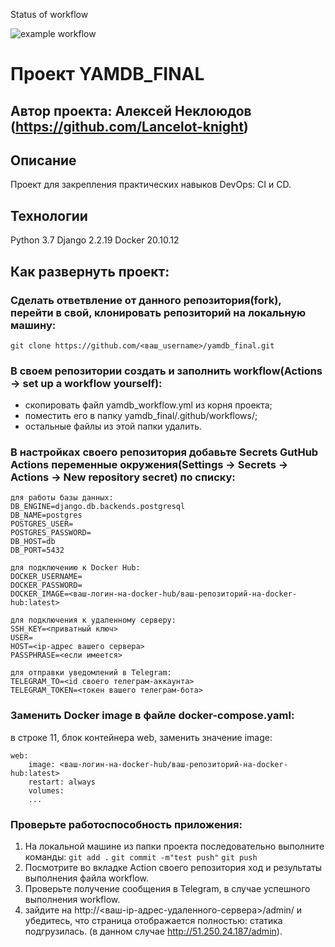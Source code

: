 Status of workflow

![example workflow](https://github.com/Lancelot-knight/yamdb_final/actions/workflows/yamdb_workflow.yml/badge.svg?event=push)

# Проект YAMDB_FINAL

## Автор проекта: Алексей Неклоюдов (https://github.com/Lancelot-knight)

## Описание
Проект для закрепления практических навыков DevOps: CI и CD.

## Технологии
Python 3.7
Django 2.2.19
Docker 20.10.12

## Как развернуть проект:

### Сделать ответвление от данного репозитория(fork), перейти в свой, клонировать репозиторий на локальную машину:
```git clone https://github.com/<ваш_username>/yamdb_final.git```
### В своем репозитории создать и заполнить workflow(Actions -> set up a workflow yourself):
- скопировать файл yamdb_workflow.yml из корня проекта;
- поместить его в папку yamdb_final/.github/workflows/;
- остальные файлы из этой папки удалить.
### В настройках своего репозитория добавьте Secrets GutHub Actions переменные окружения(Settings -> Secrets -> Actions -> New repository secret) по списку:
```
для работы базы данных:
DB_ENGINE=django.db.backends.postgresql
DB_NAME=postgres
POSTGRES_USER=
POSTGRES_PASSWORD=
DB_HOST=db
DB_PORT=5432

для подключению к Docker Hub:
DOCKER_USERNAME=
DOCKER_PASSWORD=
DOCKER_IMAGE=<ваш-логин-на-docker-hub/ваш-репозиторий-на-docker-hub:latest>

для подключения к удаленному серверу:
SSH_KEY=<приватный ключ>
USER=
HOST=<ip-адрес вашего сервера>
PASSPHRASE=<если имеется>

для отправки уведомлений в Telegram:
TELEGRAM_TO=<id своего телеграм-аккаунта>
TELEGRAM_TOKEN=<токен вашего телеграм-бота>
``` 
### Заменить Docker image в файле docker-compose.yaml:
в строке 11, блок контейнера web, заменить значение image:
```
web:
    image: <ваш-логин-на-docker-hub/ваш-репозиторий-на-docker-hub:latest>
    restart: always
    volumes:
    ...
```
### Проверьте работоспособность приложения:
1. На локальной машине из папки проекта последовательно выполните команды:
```git add .```
```git commit -m"test push"```
```git push```
2. Посмотрите во вкладке Action своего репозитория ход и результаты выполнения файла workflow.
3. Проверьте получение сообщения в Telegram, в случае успешного выполнения workflow.
4. зайдите на 
http://<ваш-ip-адрес-удаленного-сервера>/admin/ и убедитесь, что страница отображается полностью: статика подгрузилась.
(в данном случае http://51.250.24.187/admin).